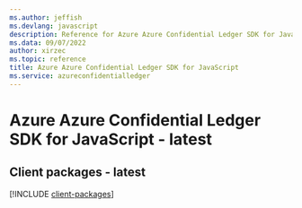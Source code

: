 ```yaml
---
ms.author: jeffish
ms.devlang: javascript
description: Reference for Azure Azure Confidential Ledger SDK for JavaScript
ms.data: 09/07/2022
author: xirzec
ms.topic: reference
title: Azure Azure Confidential Ledger SDK for JavaScript
ms.service: azureconfidentialledger
---
```

# Azure Azure Confidential Ledger SDK for JavaScript - latest

## Client packages - latest
[!INCLUDE [client-packages](azure-confidential-ledger-client-index.md)]